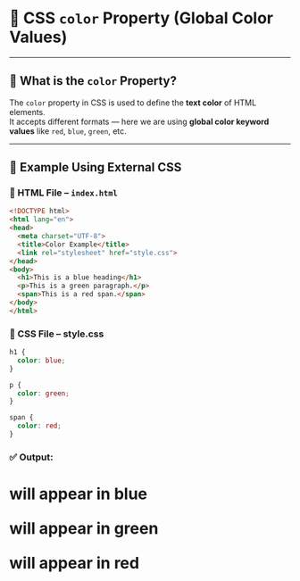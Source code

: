 # 🎨 CSS `color` Property (Global Color Values)

---

## 📌 What is the `color` Property?

The `color` property in CSS is used to define the **text color** of HTML elements.  
It accepts different formats — here we are using **global color keyword values** like `red`, `blue`, `green`, etc.

---

## 🧪 Example Using External CSS

### 🔸 HTML File – `index.html`

```html
<!DOCTYPE html>
<html lang="en">
<head>
  <meta charset="UTF-8">
  <title>Color Example</title>
  <link rel="stylesheet" href="style.css">
</head>
<body>
  <h1>This is a blue heading</h1>
  <p>This is a green paragraph.</p>
  <span>This is a red span.</span>
</body>
</html>
```

### 🔹 CSS File – style.css
```css
h1 {
  color: blue;
}

p {
  color: green;
}

span {
  color: red;
}
```

### ✅ Output:

<h1> will appear in blue

<p> will appear in green

<span> will appear in red